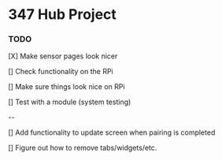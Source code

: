 # 347 Hub Project

### TODO

[X] Make sensor pages look nicer 

[] Check functionality on the RPi

[] Make sure things look nice on RPi

[] Test with a module (system testing)

--

[] Add functionality to update screen when pairing is completed

[] Figure out how to remove tabs/widgets/etc.